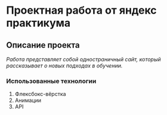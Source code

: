 #  Проектная работа от яндекс практикума  #

## **Описание проекта**  ##

*Работа представляет собой одностраничный сайт, который рассказывает о
новых подходах в обучении.*

###  Использованные технологии ###

1. Флексбокс-вёрстка
1. Анимации
1. API





